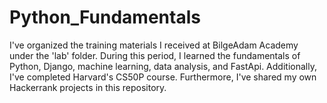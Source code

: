 # Python_Fundamentals

I've organized the training materials I received at BilgeAdam Academy under the 'lab' folder. During this period, I learned the fundamentals of Python, Django, machine learning, data analysis, and FastApi. Additionally, I've completed Harvard's CS50P course. Furthermore, I've shared my own Hackerrank projects in this repository.
